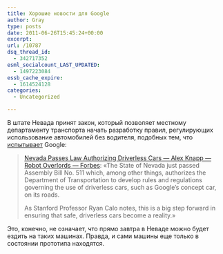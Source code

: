 ```yaml
---
title: Хорошие новости для Google
author: Gray
type: posts
date: 2011-06-26T15:45:24+00:00
excerpt:
url: /10787
dsq_thread_id:
  - 342717352
esml_socialcount_LAST_UPDATED:
  - 1497223084
essb_cache_expire:
  - 1614524128
categories:
  - Uncategorized

---
```








В штате Невада принят закон, который позволяет местному департаменту транспорта начать разработку правил, регулирующих использование автомобилей без водителя, подобных тем, что [испытывает][1] Google:

> [Nevada Passes Law Authorizing Driverless Cars &#8212; Alex Knapp &#8212; Robot Overlords &#8212; Forbes][2]: &#171;The State of Nevada just passed Assembly Bill No. 511 which, among other things, authorizes the Department of Transportation to develop rules and regulations governing the use of driverless cars, such as Google’s concept car, on its roads.
> 
> As Stanford Professor Ryan Calo notes, this is a big step forward in ensuring that safe, driverless cars become a reality.&#187;

Это, конечно, не означает, что прямо завтра в Неваде можно будет ездить на таких машинах. Правда, и сами машины еще только в состоянии прототипа находятся.

 [1]: http://googleblog.blogspot.com/2010/10/what-were-driving-at.html
 [2]: http://blogs.forbes.com/alexknapp/2011/06/22/nevada-passes-law-authorizing-driverless-cars/